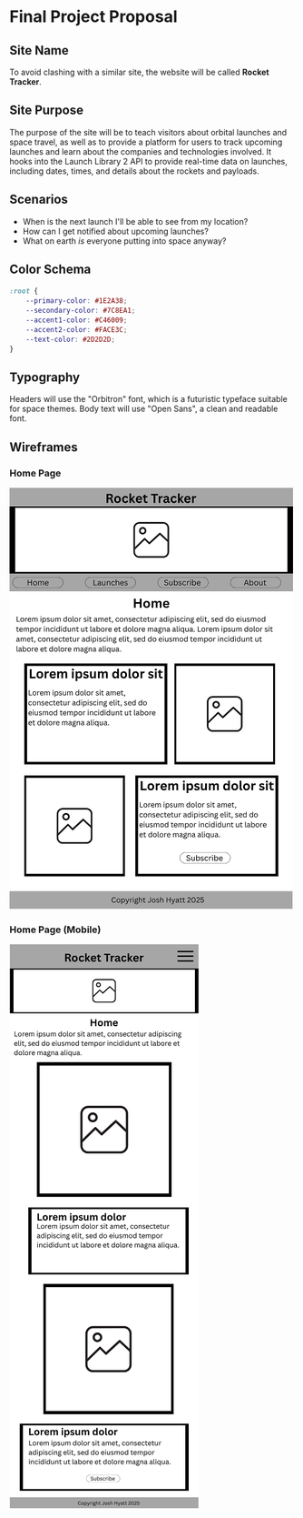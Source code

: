 # Final Project Proposal

## Site Name

To avoid clashing with a similar site, the website will be called **Rocket Tracker**.

## Site Purpose

The purpose of the site will be to teach visitors about orbital launches and space travel, as well as to provide a platform for users to track upcoming launches and learn about the companies and technologies involved. It hooks into the Launch Library 2 API to provide real-time data on launches, including dates, times, and details about the rockets and payloads.

## Scenarios

- When is the next launch I'll be able to see from my location?
- How can I get notified about upcoming launches?
- What on earth *is* everyone putting into space anyway?

## Color Schema

```css
:root {
    --primary-color: #1E2A38;
    --secondary-color: #7C8EA1;
    --accent1-color: #C46009;
    --accent2-color: #FACE3C;
    --text-color: #2D2D2D;
}
```

## Typography

Headers will use the "Orbitron" font, which is a futuristic typeface suitable for space themes. Body text will use "Open Sans", a clean and readable font.

## Wireframes

### Home Page

![Home Page (Desktop)](home-desktop.png)

### Home Page (Mobile)

![Home Page (Mobile)](home-mobile.png)
